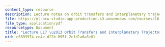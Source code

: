 ```yaml
---
content_type: resource
description: Lecture notes on orbit transfers and interplanetary trajectories.
file: https://ol-ocw-studio-app-production.s3.amazonaws.com/courses/16-07-dynamics-fall-2009/e6393974ce4ed22b095f2e1d1a6a8e81_MIT16_07F09_Lec17.pdf
file_type: application/pdf
resourcetype: Document
title: "Lecture L17 \u2013 Orbit Transfers and Interplanetary Trajectories"
uid: e6393974-ce4e-d22b-095f-2e1d1a6a8e81
---
```

